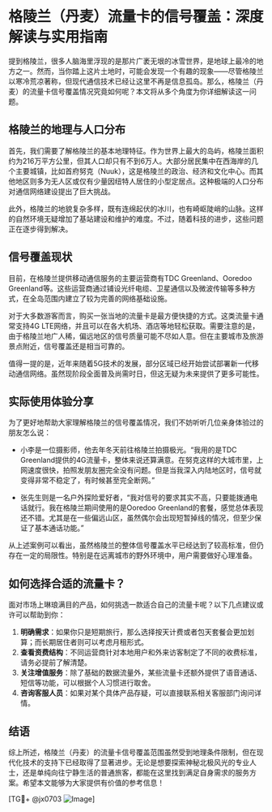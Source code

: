 # 格陵兰（丹麦）流量卡的信号覆盖：深度解读与实用指南

提到格陵兰，很多人脑海里浮现的是那片广袤无垠的冰雪世界，是地球上最冷的地方之一。然而，当你踏上这片土地时，可能会发现一个有趣的现象——尽管格陵兰以寒冷荒凉著称，但现代通信技术已经让这里不再是信息孤岛。那么，格陵兰（丹麦）的流量卡信号覆盖情况究竟如何呢？本文将从多个角度为你详细解读这一问题。

## 格陵兰的地理与人口分布

首先，我们需要了解格陵兰的基本地理特征。作为世界上最大的岛屿，格陵兰面积约为216万平方公里，但其人口却只有不到6万人。大部分居民集中在西海岸的几个主要城镇，比如首府努克（Nuuk），这是格陵兰的政治、经济和文化中心。而其他地区则多为无人区或仅有少量因纽特人居住的小型定居点。这种极端的人口分布对通信网络建设提出了巨大挑战。

此外，格陵兰的地貌复杂多样，既有连绵起伏的冰川，也有崎岖陡峭的山脉。这样的自然环境无疑增加了基站建设和维护的难度。不过，随着科技的进步，这些问题正在逐步得到解决。

## 信号覆盖现状

目前，在格陵兰提供移动通信服务的主要运营商有TDC Greenland、Ooredoo Greenland等。这些运营商通过铺设光纤电缆、卫星通信以及微波传输等多种方式，在全岛范围内建立了较为完善的网络基础设施。

对于大多数游客而言，购买一张当地的流量卡是最方便快捷的方式。这类流量卡通常支持4G LTE网络，并且可以在各大机场、酒店等地轻松获取。需要注意的是，由于格陵兰地广人稀，偏远地区的信号质量可能不尽如人意。但在主要城市及旅游景点附近，信号覆盖还是相当可靠的。

值得一提的是，近年来随着5G技术的发展，部分区域已经开始尝试部署新一代移动通信网络。虽然现阶段全面普及尚需时日，但这无疑为未来提供了更多可能性。

## 实际使用体验分享

为了更好地帮助大家理解格陵兰的信号覆盖情况，我们不妨听听几位亲身体验过的朋友怎么说：

- 小李是一位摄影师，他去年冬天前往格陵兰拍摄极光。“我用的是TDC Greenland提供的4G流量卡，整体来说还算满意。在努克这样的大城市里，上网速度很快，拍照发朋友圈完全没有问题。但是当我深入内陆地区时，信号就变得非常不稳定了，有时候甚至完全断网。”
  
- 张先生则是一名户外探险爱好者，“我对信号的要求其实不高，只要能拨通电话就行。我在格陵兰期间使用的是Ooredoo Greenland的套餐，感觉总体表现还不错。尤其是在一些偏远山区，虽然偶尔会出现短暂掉线的情况，但至少保证了基本通话功能。”

从上述案例可以看出，虽然格陵兰的整体信号覆盖水平已经达到了较高标准，但仍存在一定的局限性。特别是在远离城市的野外环境中，用户需要做好心理准备。

## 如何选择合适的流量卡？

面对市场上琳琅满目的产品，如何挑选一款适合自己的流量卡呢？以下几点建议或许可以帮助到你：

1. **明确需求**：如果你只是短期旅行，那么选择按天计费或者包天套餐会更加划算；而长期居住者则可以考虑月租形式。
2. **查看资费结构**：不同运营商针对本地用户和外来访客制定了不同的收费标准，请务必提前了解清楚。
3. **关注增值服务**：除了基础的数据流量外，某些流量卡还额外提供了语音通话、短信等功能，可以根据个人习惯进行取舍。
4. **咨询客服人员**：如果对某个具体产品存疑，可以直接联系相关客服部门询问详情。

## 结语

综上所述，格陵兰（丹麦）的流量卡信号覆盖范围虽然受到地理条件限制，但在现代化技术的支持下已经取得了显著进步。无论是想要探索神秘北极风光的专业人士，还是单纯向往宁静生活的普通旅客，都能在这里找到满足自身需求的服务方案。希望本文能够为大家提供有价值的参考信息！

[TG💪+ @jx0703 ![Image](https://github.com/user-attachments/assets/dbca1d08-cadb-493c-b0ec-ad6f7a83f270)]